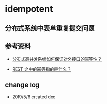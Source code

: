 # idempotent

## 分布式系统中表单重复提交问题

## 参考资料

- [分布式高并发系统如何保证对外接口的幂等性？](https://www.zhihu.com/question/27744795)

- [REST 之中的幂等指的是什么？](https://www.infoq.cn/article/2013/05/idempotent)

## change log

- 2019/5/6 created doc

